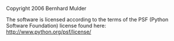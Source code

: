Copyright 2006 Bernhard Mulder

The software is licensed according to the terms of the PSF (Python Software Foundation) license found here: http://www.python.org/psf/license/